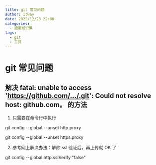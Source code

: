 ```yaml
---
title: git 常见问题
author: Itway
date: 2022/12/28 22:00
categories:
  - 通用知识集
tags:
  - git
  - 工具
---
```


# git 常见问题

## 解决 fatal: unable to access 'https://github.com/.../.git': Could not resolve host: github.com。 的方法

1. 只需要在命令行中执行

git config --global --unset http.proxy

git config --global --unset https.proxy

2. 参考网上解决办法：解除 ssl 验证后，再上传就 OK 了

git config --global http.sslVerify "false"
